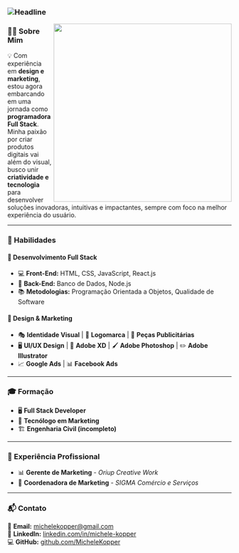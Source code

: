 ### <img src="https://readme-typing-svg.herokuapp.com?color=%23FF69B4&size=32&width=600&height=50&lines=Ol%C3%A1!+Sou+Michele+Kopper" alt="Headline"/>

<img src="https://raw.githubusercontent.com/MicaelliMedeiros/micaellimedeiros/master/image/computer-illustration.png" min-width="400px" max-width="400px" width="400px" align="right">

### 👩‍💻 Sobre Mim

💡 Com experiência em **design e marketing**, estou agora embarcando em uma jornada como **programadora Full Stack**. Minha paixão por criar produtos digitais vai além do visual, busco unir **criatividade e tecnologia** para desenvolver soluções inovadoras, intuitivas e impactantes, sempre com foco na melhor experiência do usuário.

---

### 🚀 Habilidades

#### 📌 Desenvolvimento Full Stack
- 💻 **Front-End:** HTML, CSS, JavaScript, React.js
- 🔗 **Back-End:** Banco de Dados, Node.js
- 📚 **Metodologias:** Programação Orientada a Objetos, Qualidade de Software

#### 🎨 Design & Marketing
- 🎭 **Identidade Visual** | 🎨 **Logomarca** | 📢 **Peças Publicitárias**
- 🖥 **UI/UX Design** | 🔲 **Adobe XD** | 🖌 **Adobe Photoshop** | ✏️ **Adobe Illustrator**
- 📈 **Google Ads** | 📊 **Facebook Ads**

---

### 🎓 Formação
- 🖥 **Full Stack Developer**
- 📢 **Tecnólogo em Marketing**
- 🏗 **Engenharia Civil (incompleto)**

---

### 💼 Experiência Profissional
- 📊 **Gerente de Marketing** - *Oriup Creative Work*
- 🎯 **Coordenadora de Marketing** - *SIGMA Comércio e Serviços*

---

### 📬 Contato
📧 **Email:** [michelekopper@gmail.com](mailto:michelekopper@gmail.com)  
💼 **LinkedIn:** [linkedin.com/in/michele-kopper](https://linkedin.com/in/michele-kopper)  
💻 **GitHub:** [github.com/MicheleKopper](https://github.com/MicheleKopper)  
